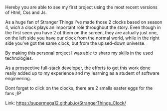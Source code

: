 Hereby you are able to see my first project using the most recent versions of Html, Css and Js.

As a huge fan of Stranger Things I've made those 2 clocks based on season 4, wich a clock plays an important role throughout the story. Even though in the first seen you have 2 of them on the screen, they are actually just one, on the left side you have our clock from the normal world, while in the right side you've got the same clock, but from the upised-down universe.

By making this personal project I was able to sharp my skills in the used technologies.

As a prospective full-stack developer, the efforts to get this work done really added up to my experience and my learning as a student of software engineering.

Dont forget to click on the clocks, there are 2 smalls easter eggs for the fans ;)P

Link: https://supermega12.github.io/StrangerThings_Clock/
